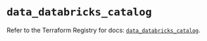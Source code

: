 # `data_databricks_catalog`

Refer to the Terraform Registry for docs: [`data_databricks_catalog`](https://registry.terraform.io/providers/databricks/databricks/1.93.0/docs/data-sources/catalog).
